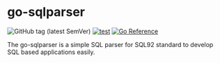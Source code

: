 # go-sqlparser

![GitHub tag (latest SemVer)](https://img.shields.io/github/v/tag/cybergarage/go-sqlparser)
[![test](https://github.com/cybergarage/go-sqlparser/actions/workflows/make.yml/badge.svg)](https://github.com/cybergarage/go-sqlparser/actions/workflows/make.yml)
[![Go Reference](https://pkg.go.dev/badge/github.com/cybergarage/go-sqlparser.svg)](https://pkg.go.dev/github.com/cybergarage/go-sqlparser)

The go-sqlparser is a simple SQL parser for SQL92 standard to develop SQL based applications easily.

<!--
- [SQL Conformance](doc/conformance.md)
  - [Data Types](doc/data_types.md)
-->
